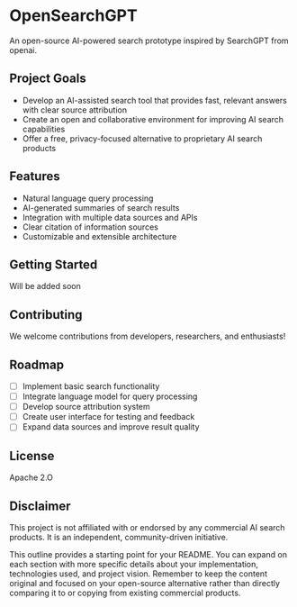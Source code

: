 # OpenSearchGPT

An open-source AI-powered search prototype inspired by SearchGPT from openai.

## Project Goals

- Develop an AI-assisted search tool that provides fast, relevant answers with clear source attribution
- Create an open and collaborative environment for improving AI search capabilities
- Offer a free, privacy-focused alternative to proprietary AI search products

## Features

- Natural language query processing
- AI-generated summaries of search results
- Integration with multiple data sources and APIs
- Clear citation of information sources
- Customizable and extensible architecture

## Getting Started

Will be added soon

## Contributing

We welcome contributions from developers, researchers, and enthusiasts! 

## Roadmap

- [ ] Implement basic search functionality
- [ ] Integrate language model for query processing
- [ ] Develop source attribution system
- [ ] Create user interface for testing and feedback
- [ ] Expand data sources and improve result quality

## License

Apache 2.O

## Disclaimer

This project is not affiliated with or endorsed by any commercial AI search products. It is an independent, community-driven initiative.

This outline provides a starting point for your README. You can expand on each section with more specific details about your implementation, technologies used, and project vision. Remember to keep the content original and focused on your open-source alternative rather than directly comparing it to or copying from existing commercial products.